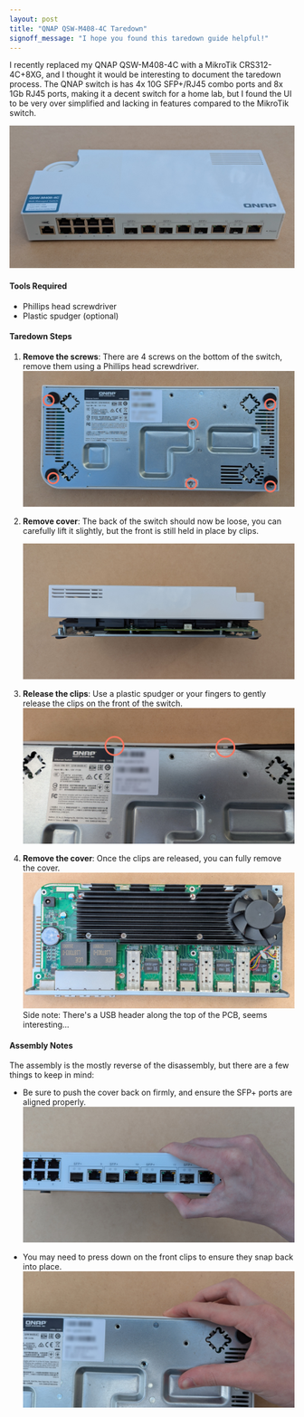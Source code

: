 ```yaml
---
layout: post
title: "QNAP QSW-M408-4C Taredown"
signoff_message: "I hope you found this taredown guide helpful!"
---
```


I recently replaced my QNAP QSW-M408-4C with a MikroTik CRS312-4C+8XG, and I thought it would be interesting to document the taredown process. The QNAP switch is has 4x 10G SFP+/RJ45 combo ports and 8x 1Gb RJ45 ports, making it a decent switch for a home lab, but I found the UI to be very over simplified and lacking in features compared to the MikroTik switch.
<!--more-->

![QNAP QSW-M408-4C Switch](/img/articles/qnap-switch-taredown/qnap-qsw-m408-4c.jpg)

#### Tools Required

* Phillips head screwdriver
* Plastic spudger (optional)

#### Taredown Steps

1. **Remove the screws**: There are 4 screws on the bottom of the switch, remove them using a Phillips head screwdriver.
    ![Underside with screws highlighted](/img/articles/qnap-switch-taredown/step1.jpg)

2. **Remove cover**: The back of the switch should now be loose, you can carefully lift it slightly, but the front is still held in place by clips.

    ![Removing the cover](/img/articles/qnap-switch-taredown/step2.jpg)
3. **Release the clips**: Use a plastic spudger or your fingers to gently release the clips on the front of the switch.
    ![Releasing clips on the front](/img/articles/qnap-switch-taredown/step3.jpg)

4. **Remove the cover**: Once the clips are released, you can fully remove the cover.
    ![Removing the cover](/img/articles/qnap-switch-taredown/step4.jpg)
    Side note: There's a USB header along the top of the PCB, seems interesting...

#### Assembly Notes

The assembly is the mostly reverse of the disassembly, but there are a few things to keep in mind:

* Be sure to push the cover back on firmly, and ensure the SFP+ ports are aligned properly.
    ![Reassembling the switch](/img/articles/qnap-switch-taredown/step5.jpg)

* You may need to press down on the front clips to ensure they snap back into place.
    ![Reassembling the front clips](/img/articles/qnap-switch-taredown/step6.jpg)
